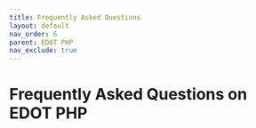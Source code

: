 ```yaml
---
title: Frequently Asked Questions
layout: default
nav_order: 6
parent: EDOT PHP
nav_exclude: true
---
```


# Frequently Asked Questions on EDOT PHP

